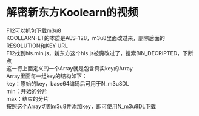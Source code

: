 # 解密新东方Koolearn的视频  
F12可以抓包下载m3u8  
KOOLEARN-ET的本质是AES-128，m3u8里面改过来，删除后面的RESOLUTION和KEY URL  
F12找到hls.min.js，新东方这个hls.js被魔改过了，搜索BIN_DECRIPTED，下断点  
这一行上面定义的一个Array就是包含真实key的Array  
Array里面每一组key的结构如下：  
key：原始的key，base64编码后可用于N_m3u8DL  
min：开始的分片  
max：结束的分片  
按照这个Array切割m3u8并添加key，即可使用N_m3u8DL下载  
